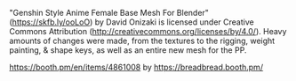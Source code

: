 "Genshin Style Anime Female Base Mesh For Blender" (https://skfb.ly/ooLoO) by David Onizaki is licensed under Creative Commons Attribution (http://creativecommons.org/licenses/by/4.0/). Heavy amounts of changes were made, from the textures to the rigging, weight painting, & shape keys, as well as an entire new mesh for the PP.

https://booth.pm/en/items/4861008 by https://breadbread.booth.pm/
